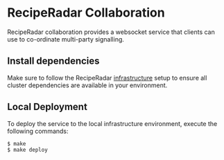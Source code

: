# RecipeRadar Collaboration

RecipeRadar collaboration provides a websocket service that clients can use to co-ordinate multi-party signalling.

## Install dependencies

Make sure to follow the RecipeRadar [infrastructure](https://www.github.com/openculinary/infrastructure) setup to ensure all cluster dependencies are available in your environment.

## Local Deployment

To deploy the service to the local infrastructure environment, execute the following commands:

```sh
$ make
$ make deploy
```

